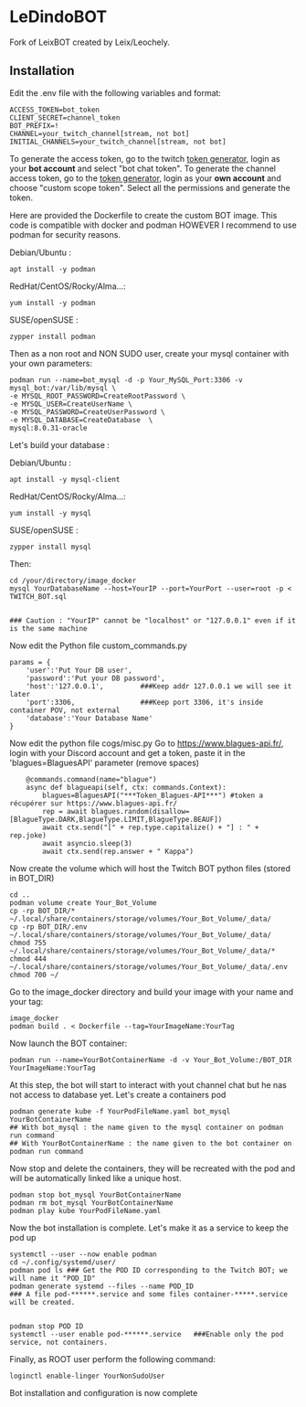 # LeDindoBOT

Fork of LeixBOT created by Leix/Leochely.

## Installation

Edit the .env file with the following variables and format:

```
ACCESS_TOKEN=bot_token
CLIENT_SECRET=channel_token
BOT_PREFIX=!
CHANNEL=your_twitch_channel[stream, not bot]
INITIAL_CHANNELS=your_twitch_channel[stream, not bot]
```

To generate the access token, go to the twitch [token generator](https://twitchtokengenerator.com/), login as your **bot account** and select "bot chat token".
To generate the channel access token, go to the [token generator](https://twitchtokengenerator.com/), login as your **own account** and choose "custom scope token". Select all the permissions and generate the token.

Here are provided the Dockerfile to create the custom BOT image.
This code is compatible with docker and podman HOWEVER I recommend to use podman for security reasons.

Debian/Ubuntu : 
```
apt install -y podman
```

RedHat/CentOS/Rocky/Alma...:
```
yum install -y podman
```

SUSE/openSUSE :
```
zypper install podman
```


Then as a non root and NON SUDO user, create your mysql container with your own parameters:
```
podman run --name=bot_mysql -d -p Your_MySQL_Port:3306 -v mysql_bot:/var/lib/mysql \
-e MYSQL_ROOT_PASSWORD=CreateRootPassword \
-e MYSQL_USER=CreateUserName \
-e MYSQL_PASSWORD=CreateUserPassword \
-e MYSQL_DATABASE=CreateDatabase  \
mysql:8.0.31-oracle
```

Let's build your database :

Debian/Ubuntu : 
```
apt install -y mysql-client
```

RedHat/CentOS/Rocky/Alma...:
```
yum install -y mysql
```


SUSE/openSUSE :
```
zypper install mysql
```

Then:

```
cd /your/directory/image_docker
mysql YourDatabaseName --host=YourIP --port=YourPort --user=root -p < TWITCH_BOT.sql


### Caution : "YourIP" cannot be "localhost" or "127.0.0.1" even if it is the same machine
```



Now edit the Python file custom_commands.py
```
params = {
    'user':'Put Your DB user',
    'password':'Put your DB password',
    'host':'127.0.0.1',         ###Keep addr 127.0.0.1 we will see it later
    'port':3306,                ###Keep port 3306, it's inside container POV, not external
    'database':'Your Database Name'
}
```

Now edit the python file cogs/misc.py
Go to https://www.blagues-api.fr/, login with your Discord account and get a token, paste it in the 'blagues=BlaguesAPI' parameter (remove spaces)
```
    @commands.command(name="blague")
    async def blagueapi(self, ctx: commands.Context):
        blagues=BlaguesAPI("***Token_Blagues-API***") #token a récupérer sur https://www.blagues-api.fr/
        rep = await blagues.random(disallow=[BlagueType.DARK,BlagueType.LIMIT,BlagueType.BEAUF])
        await ctx.send("[" + rep.type.capitalize() + "] : " + rep.joke)
        await asyncio.sleep(3)
        await ctx.send(rep.answer + " Kappa")
```





Now create the volume which will host the Twitch BOT python files (stored in BOT_DIR)
```
cd ..
podman volume create Your_Bot_Volume
cp -rp BOT_DIR/* ~/.local/share/containers/storage/volumes/Your_Bot_Volume/_data/
cp -rp BOT_DIR/.env ~/.local/share/containers/storage/volumes/Your_Bot_Volume/_data/
chmod 755 ~/.local/share/containers/storage/volumes/Your_Bot_Volume/_data/*
chmod 444 ~/.local/share/containers/storage/volumes/Your_Bot_Volume/_data/.env
chmod 700 ~/
```

Go to the image_docker directory and build your image with your name and your tag:
```
image_docker
podman build . < Dockerfile --tag=YourImageName:YourTag
```

Now launch the BOT container:

```
podman run --name=YourBotContainerName -d -v Your_Bot_Volume:/BOT_DIR YourImageName:YourTag
```





At this step, the bot will start to interact with yout channel chat but he nas not access to database yet. Let's create a containers pod

```
podman generate kube -f YourPodFileName.yaml bot_mysql YourBotContainerName 
## With bot_mysql : the name given to the mysql container on podman run command
## With YourBotContainerName : the name given to the bot container on podman run command
```


Now stop and delete the containers, they will be recreated with the pod and will be automatically linked like a unique host.
```
podman stop bot_mysql YourBotContainerName
podman rm bot_mysql YourBotContainerName
podman play kube YourPodFileName.yaml
```


Now the bot installation is complete. Let's make it as a service to keep the pod up
```
systemctl --user --now enable podman
cd ~/.config/systemd/user/
podman pod ls ### Get the POD ID corresponding to the Twitch BOT; we will name it "POD_ID"
podman generate systemd --files --name POD_ID
### A file pod-******.service and some files container-*****.service will be created.


podman stop POD ID
systemctl --user enable pod-******.service   ###Enable only the pod service, not containers.
```

Finally, as ROOT user perform the following command:
```
loginctl enable-linger YourNonSudoUser
```



Bot installation and configuration is now complete
